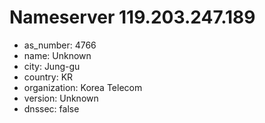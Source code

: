 # Nameserver 119.203.247.189

* as_number: 4766
* name: Unknown
* city: Jung-gu
* country: KR
* organization: Korea Telecom
* version: Unknown
* dnssec: false
